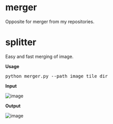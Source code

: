 # merger
Opposite for merger from my repositories.

# splitter
Easy and fast merging of image.

**Usage**
<pre>python merger.py --path image_tile_dir</pre>

**Input**

![image](https://user-images.githubusercontent.com/92880201/180420698-0502c979-e703-4122-bd3c-3d7d97a8dfc4.png)

**Output**

![image](https://user-images.githubusercontent.com/92880201/180418341-072d18a8-d524-4055-bf50-1648388aa36a.png)
